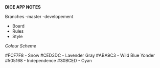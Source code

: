 **DICE APP NOTES**

Branches
-master
-developement
  - Board
  - Rules
  - Style


*Colour Scheme*

#FCF7F8 - Snow
#CED3DC - Lavender Gray
#ABA9C3 - Wild Blue Yonder
#505168 - Independence
#30BCED - Cyan

